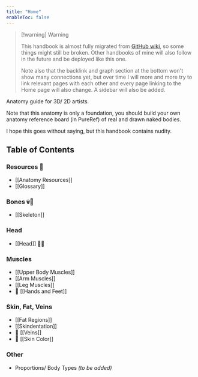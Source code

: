 ```yaml
---
title: "Home"
enableToc: false
---
```

> [!warning] Warning
> 
> This handbook is almost fully migrated from [GitHub wiki](https://github.com/Epicrex/AnatomyForArtists/wiki), so some things might still be broken. Other handbooks of mine will also follow in the future and be deployed like this one.
> 
> Note also that the backlink and graph section at the bottom won't show many connections yet, but over time I will more and more try to link relevant pages with each other and every page linking to the Home page will also change. A sidebar will also be added.


Anatomy guide for 3D/ 2D artists.

Note that this anatomy is only a foundation, you should build your own anatomy reference board (in PureRef) of real and drawn naked bodies.

I hope this goes without saying, but this handbook contains nudity.

## Table of Contents

### Resources 📑
- [[Anatomy Resources]]
- [[Glossary]]

### Bones 💀🦴
- [[Skeleton]]

### Head
- [[Head]] 👩🏽

### Muscles
- [[Upper Body Muscles]]
- [[Arm Muscles]]
- [[Leg Muscles]]
- 🚧 [[Hands and Feet]]

### Skin, Fat, Veins
- [[Fat Regions]]
- [[Skindentation]]
- 🚧 [[Veins]]
- 🚧 [[Skin Color]]

### Other
- Proportions/ Body Types _(to be added)_